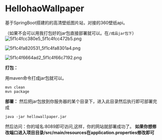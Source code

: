 # HellohaoWallpaper
基于SpringBoot搭建的的高清壁纸图片站，对接的360壁纸api。


（如果不会可以用我打包好的jar包直接部署就可以。在`/成品jar包下`）
![5f1c4fcc380e5_5f1c4fcc472b5.png](https://i.loli.net/2020/07/25/WNaG3mT7CiDwQr1.png)

![5f1c4fa820531_5f1c4fa8301a4.png](https://i.loli.net/2020/07/25/lWOup3Sn2VjfDt6.png)

![5f1c4f6664ad2_5f1c4f66c7192.png](https://i.loli.net/2020/07/25/Dwcgzd6XtMoyFWK.png)

**打包：**

用maven命令打成jar包就可以。
```shell
mvn clean
mvn package
```

**部署：**
然后把jar包放到你服务器的某个目录下，进入此目录然后执行即可部署完成
```shell
java -jar hellowallpaper.jar
```

然后访问：你的域名:8089即可访问,这样，你的网站就部署成功了。
**如果你想修改端口进入项目目录/src/main/resources在application.properties修改即可**

